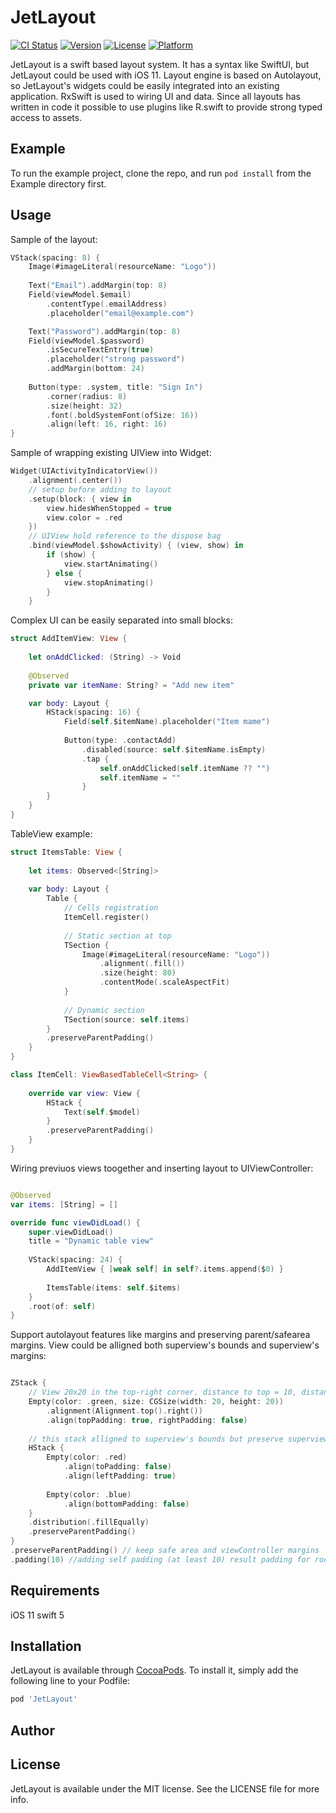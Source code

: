 # JetLayout

[![CI Status](https://img.shields.io/travis/vbenkevich/JetLayout.svg?style=flat)](https://travis-ci.org/vbenkevich/JetLayout)
[![Version](https://img.shields.io/cocoapods/v/JetLayout.svg?style=flat)](https://cocoapods.org/pods/JetLayout)
[![License](https://img.shields.io/cocoapods/l/JetLayout.svg?style=flat)](https://cocoapods.org/pods/JetLayout)
[![Platform](https://img.shields.io/cocoapods/p/JetLayout.svg?style=flat)](https://cocoapods.org/pods/JetLayout)

JetLayout is a swift based layout system. It has a syntax like SwiftUI, but JetLayout could be used with iOS 11.
Layout engine is based on Autolayout, so JetLayout's widgets could be easily integrated into an existing application.
RxSwift is used to wiring UI and data.
Since all layouts has written in code it possible to use plugins like R.swift to provide strong typed access to assets.

## Example

To run the example project, clone the repo, and run `pod install` from the Example directory first.

## Usage

Sample of the layout:
```swift
VStack(spacing: 8) {
    Image(#imageLiteral(resourceName: "Logo"))
    
    Text("Email").addMargin(top: 8)
    Field(viewModel.$email)
        .contentType(.emailAddress)
        .placeholder("email@example.com")

    Text("Password").addMargin(top: 8)
    Field(viewModel.$password)
        .isSecureTextEntry(true)
        .placeholder("strong password")
        .addMargin(bottom: 24)
    
    Button(type: .system, title: "Sign In")
        .corner(radius: 8)
        .size(height: 32)
        .font(.boldSystemFont(ofSize: 16))
        .align(left: 16, right: 16)
}
```

Sample of wrapping existing UIView into Widget:
```swift
Widget(UIActivityIndicatorView())
    .alignment(.center())
    // setup before adding to layout
    .setup(block: { view in
        view.hidesWhenStopped = true
        view.color = .red
    })
    // UIView hold reference to the dispose bag
    .bind(viewModel.$showActivity) { (view, show) in
        if (show) {
            view.startAnimating()
        } else {
            view.stopAnimating()
        }
    }
```

Complex UI can be easily separated into small blocks: 
```swift
struct AddItemView: View {
    
    let onAddClicked: (String) -> Void
    
    @Observed
    private var itemName: String? = "Add new item"

    var body: Layout {
        HStack(spacing: 16) {
            Field(self.$itemName).placeholder("Item mame")
            
            Button(type: .contactAdd)
                .disabled(source: self.$itemName.isEmpty)
                .tap {
                    self.onAddClicked(self.itemName ?? "")
                    self.itemName = ""
                }
        }
    }
}
```

TableView example:
```swift
struct ItemsTable: View {
    
    let items: Observed<[String]>
    
    var body: Layout {
        Table {
            // Cells registration
            ItemCell.register()
            
            // Static section at top
            TSection {
                Image(#imageLiteral(resourceName: "Logo"))
                    .alignment(.fill())
                    .size(height: 80)
                    .contentMode(.scaleAspectFit)
            }
            
            // Dynamic section
            TSection(source: self.items)
        }
        .preserveParentPadding()
    }
}

class ItemCell: ViewBasedTableCell<String> {
    
    override var view: View {
        HStack {
            Text(self.$model)
        }
        .preserveParentPadding()
    }
}

```

Wiring previuos views toogether and inserting layout to UIViewController:
```swift

@Observed
var items: [String] = []

override func viewDidLoad() {
    super.viewDidLoad()
    title = "Dynamic table view"
    
    VStack(spacing: 24) {
        AddItemView { [weak self] in self?.items.append($0) }
        
        ItemsTable(items: self.$items)
    }
    .root(of: self)
}
```

Support autolayout features like margins and preserving parent/safearea margins. View could be alligned both superview's bounds and superview's margins:
```swift

ZStack {
    // View 20x20 in the top-right corner. distance to top = 10, distance to rignt = 0
    Empty(color: .green, size: CGSize(width: 20, height: 20))
        .alignment(Alignment.top().right())
        .align(topPadding: true, rightPadding: false)
    
    // this stack alligned to superview's bounds but preserve superview paddings
    HStack {
        Empty(color: .red)
            .align(toPadding: false)
            .align(leftPadding: true)
        
        Empty(color: .blue)
            .align(bottomPadding: false)
    }
    .distribution(.fillEqually)
    .preserveParentPadding()
}
.preserveParentPadding() // keep safe area and viewController margins
.padding(10) //adding self padding (at least 10) result padding for root view in VC will: (10, 20, 10 ,20)
```

## Requirements

iOS 11
swift 5

## Installation

JetLayout is available through [CocoaPods](https://cocoapods.org). To install
it, simply add the following line to your Podfile:

```ruby
pod 'JetLayout'
```

## Author

## License

JetLayout is available under the MIT license. See the LICENSE file for more info.
